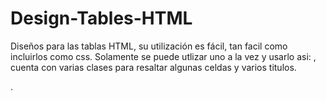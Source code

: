 # Design-Tables-HTML
Diseños para las tablas HTML, su utilización es fácil, tan facil como incluirlos como css.
Solamente se puede  utlizar uno a la vez y usarlo asi: <table class="table"> , cuenta con varias clases para resaltar algunas celdas y varios titulos.
<tr class="marcado">.
